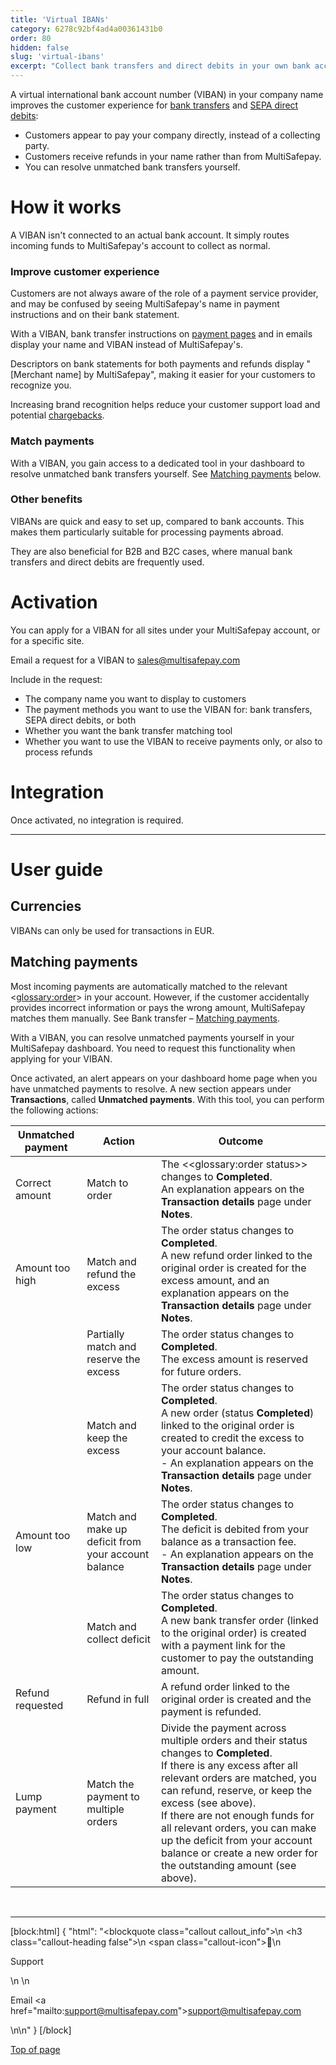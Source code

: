 ```yaml
---
title: 'Virtual IBANs'
category: 6278c92bf4ad4a00361431b0
order: 80
hidden: false
slug: 'virtual-ibans'
excerpt: "Collect bank transfers and direct debits in your own bank account."
---
```

A virtual international bank account number (VIBAN) in your company name improves the customer experience for [bank transfers](/docs/bank-transfer/) and [SEPA direct debits](/docs/sepa-direct-debit/):

- Customers appear to pay your company directly, instead of a collecting party.
- Customers receive refunds in your name rather than from MultiSafepay.
- You can resolve unmatched bank transfers yourself.

# How it works

A VIBAN isn't connected to an actual bank account. It simply routes incoming funds to MultiSafepay's account to collect as normal. 

### Improve customer experience

Customers are not always aware of the role of a payment service provider, and may be confused by seeing MultiSafepay's name in payment instructions and on their bank statement.

With a VIBAN, bank transfer instructions on [payment pages](/docs/payment-pages/) and in emails display your name and VIBAN instead of MultiSafepay's.

Descriptors on bank statements for both payments and refunds display "[Merchant name] by MultiSafepay", making it easier for your customers to recognize you.

Increasing brand recognition helps reduce your customer support load and potential [chargebacks](/docs/sepa-direct-debit#chargebacks).

### Match payments

With a VIBAN, you gain access to a dedicated tool in your dashboard to resolve unmatched bank transfers yourself. See [Matching payments](#matching-payments) below.

### Other benefits

VIBANs are quick and easy to set up, compared to bank accounts. This makes them particularly suitable for processing payments abroad. 

They are also beneficial for B2B and B2C cases, where manual bank transfers and direct debits are frequently used.

# Activation

You can apply for a VIBAN for all sites under your MultiSafepay account, or for a specific site.

Email a request for a VIBAN to <sales@multisafepay.com>

Include in the request:

- The company name you want to display to customers
- The payment methods you want to use the VIBAN for: bank transfers, SEPA direct debits, or both
- Whether you want the bank transfer matching tool
- Whether you want to use the VIBAN to receive payments only, or also to process refunds

# Integration

Once activated, no integration is required.
<br>

---

# User guide

## Currencies

VIBANs can only be used for transactions in EUR.

## Matching payments

Most incoming payments are automatically matched to the relevant <<glossary:order>> in your account. However, if the customer accidentally provides incorrect information or pays the wrong amount, MultiSafepay matches them manually. See Bank transfer – [Matching payments](/docs/bank-transfer#matching-payments). 

With a VIBAN, you can resolve unmatched payments yourself in your MultiSafepay dashboard. You need to request this functionality when applying for your VIBAN.

Once activated, an alert appears on your dashboard home page when you have unmatched payments to resolve. A new section appears under **Transactions**, called **Unmatched payments**. With this tool, you can perform the following actions: 

| Unmatched payment | Action | Outcome |
|---|---|---|
| Correct amount | Match to order | The <<glossary:order status>> changes to **Completed**. <br> An explanation appears on the **Transaction details** page under **Notes**.|
| Amount too high | Match and refund the excess | The order status changes to **Completed**. <br> A new refund order linked to the original order is created for the excess amount, and an explanation appears on the **Transaction details** page under **Notes**. |
|  | Partially match and reserve the excess | The order status changes to **Completed**. <br> The excess amount is reserved for future orders. |
|  | Match and keep the excess | The order status changes to **Completed**. <br> A new order (status **Completed**) linked to the original order is created to credit the excess to your account balance. <br> - An explanation appears on the **Transaction details** page under **Notes**. |
| Amount too low | Match and make up deficit from your account balance | The order status changes to **Completed**. <br> The deficit is debited from your balance as a transaction fee. <br> - An explanation appears on the **Transaction details** page under **Notes**. |
|  | Match and collect deficit | The order status changes to **Completed**. <br> A new bank transfer order (linked to the original order) is created with a payment link for the customer to pay the outstanding amount. |
| Refund requested | Refund in full | A refund order linked to the original order is created and the payment is refunded. |
| Lump payment | Match the payment to multiple orders | Divide the payment across multiple orders and their status changes to **Completed**. <br> If there is any excess after all relevant orders are matched, you can refund, reserve, or keep the excess (see above). <br> If there are not enough funds for all relevant orders, you can make up the deficit from your account balance or create a new order for the outstanding amount (see above).| 

<br>

---

[block:html]
{
  "html": "<blockquote class=\"callout callout_info\">\n    <h3 class=\"callout-heading false\">\n        <span class=\"callout-icon\">💬</span>\n        <p>Support</p>\n    </h3>\n    <p>Email <a href=\"mailto:support@multisafepay.com\">support@multisafepay.com</a></p>\n</blockquote>\n"
}
[/block]

[Top of page](#)